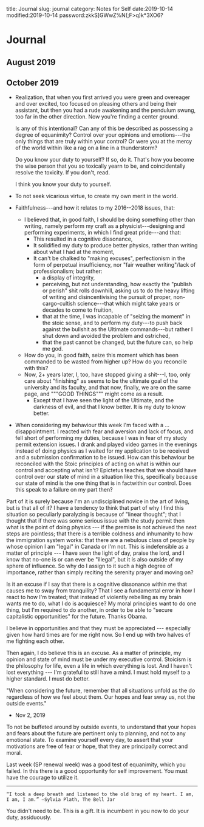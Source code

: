 title: Journal
slug: journal
category: Notes for Self
date:2019-10-14
modified:2019-10-14
password:zkkS]GWwZ%N(;F>q)k*3XO6?

# Journal

## August 2019

## October 2019

* Realization, that when you first arrived you were green and overeager and over excited, too focused on pleasing others and being their assistant, but then you had a rude awakening and the pendulum swung, too far in the other direction. Now you're finding a center ground.

  Is any of this intentional? Can any of this be described as possessing a degree of equanimity? Control over your opinions and emotions---the only things that are truly within your control? Or were you at the mercy of the world within like a rag on a line in a thunderstorm?

  Do you know your duty to yourself? If so, do it. That's how you become the wise person that you so toxically yearn to be, and coincidentally resolve the toxicity. If you don't, read.

  I think you know your duty to yourself.

* To not seek vicarious virtue, to create my own merit in the world.

* Faithfulness---and how it relates to my 2016--2018 issues, that:
  * I believed that, in good faith, I should be doing something other than writing, namely perform my craft as a physicist---designing and performing experiments, in which I find great pride---and that:
    * This resulted in a cognitive dissonance,
    * It solidified my duty to produce better physics, rather than writing about what I had at the moment,
    * It can't be chalked to "making excuses", perfectionism in the form of perpetual insufficiency, nor "fair weather writing"/lack of professionalism; but rather:
      * a display of integrity,
      * perceiving, but not understanding, how exactly the "publish or perish" shit rolls downhill, asking us to do the heavy lifting of writing and disincentivising the pursuit of proper, non-cargo-cultish science---that which might take years or decades to come to fruition,
      * that at the time, I was incapable of "seizing the moment" in the stoic sense, and to perform my duty---to push back against the bullshit as the Ultimate commands---but rather I shut down and avoided the problem and ostriched,
      * that the past cannot be changed, but the future can, so help me god.
  * How do you, in good faith, seize this moment which has been commanded to be wasted from higher up? How do you reconcile with this?
  * Now, 2+ years later, I, too, have stopped giving a shit---I, too, only care about "finishing" as seems to be the ultimate goal of the university and its faculty, and that now, finally, we are on the same page, and """GOOD THINGS""" might come as a result.
    * Except that I have seen the light of the Ultimate, and the darkness of evil, and that I know better. It is my duty to know better.

* When considering my behaviour this week I'm faced with a ... disappointment. I reacted with fear and aversion and lack of focus, and fell short of performing my duties, because I was in fear of my study permit extension issues. I drank and played video games in the evenings instead of doing physics as I waited for my application to be received and a submission confirmation to be issued. How can this behaviour be reconciled with the Stoic principles of acting on what is within our control and accepting what isn't? Epictetus teaches that we should have control over our state of mind in a situation like this, specifically because our state of mind is the one thing that is in factwithin our control. Does this speak to a failure on my part then?

Part of it is surely because I'm an undisciplined novice in the art of living, but is that all of it? I have a tendency to think that part of why I find this situation so peculiarly paralyzing is because of "linear thought"; that I thought that if there was some serious issue with the study permit then what is the point of doing physics --- if the premise is not achieved the next steps are pointless; that there is a terrible coldness and inhumanity to how the immigration system works: that there are a nebulous class of people by whose opinion I am "legal" in Canada or I'm not. This is indefensible as a matter of principle --- I have seen the light of day, praise the lord, and I know that no-one is or can ever be "illegal", but it is also outside of my sphere of influence. So why do I assign to it such a high degree of importance, rather than simply reciting the serenity prayer and moving on?

Is it an excuse if I say that there is a cognitive dissonance within me that causes me to sway from tranquility? That I see a fundamental error in how I react to how I'm treated; that instead of violently rebelling as my brain wants me to do, what I do is acquiesce? My moral principles want to do one thing, but I'm required to do another, in order to be able to "secure capitalistic opportunities" for the future. Thanks Obama.

I believe in opportunities and that they must be appreciated --- especially given how hard times are for me right now. So I end up with two halves of me fighting each other.

Then again, I do believe this is an excuse. As a matter of principle, my opinion and state of mind must be under my executive control. Stoicism is the philosophy for life, even a life in which everything is lost. And I haven't lost everything --- I'm grateful to still have a mind. I must hold myself to a higher standard. I must do better.

"When considering the future, remember that all situations unfold as the do regardless of how we feel about them. Our hopes and fear sway us, not the outside events."

* Nov 2, 2019

To not be buffeted around by outside events, to understand that your hopes and fears about the future are pertinent only to planning, and not to any emotional state.
To examine yourself every day, to assert that your motivations are free of fear or hope, that they are principally correct and moral.

Last week (SP renewal week) was a good test of equanimity, which you failed. In this there is a good opportunity for self improvement. You must have the courage to utilize it.

-------------------------------

    “I took a deep breath and listened to the old brag of my heart. I am, I am, I am.” –Sylvia Plath, The Bell Jar
You didn't need to be. This is a gift. It is incumbent in you now to do your duty, assiduously.
